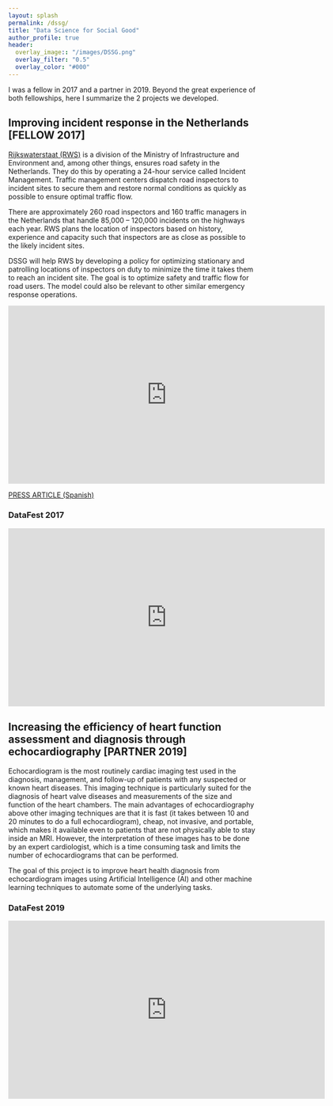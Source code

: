 ```yaml
---
layout: splash
permalink: /dssg/
title: "Data Science for Social Good"
author_profile: true
header:
  overlay_image:: "/images/DSSG.png"
  overlay_filter: "0.5"
  overlay_color: "#000"
---
```

I was a fellow in 2017 and a partner in 2019. Beyond the great experience of both fellowships, here I summarize the 2 projects we developed.

## Improving incident response in the Netherlands [FELLOW 2017]

[Rijkswaterstaat (RWS)](https://www.rijkswaterstaat.nl/english/index.aspx) is a division of the Ministry of Infrastructure and Environment and, among other things, ensures road safety in the Netherlands. They do this by operating a 24-hour service called Incident Management. Traffic management centers dispatch road inspectors to incident sites to secure them and restore normal conditions as quickly as possible to ensure optimal traffic flow.

There are approximately 260 road inspectors and 160 traffic managers in the Netherlands that handle 85,000 – 120,000 incidents on the highways each year. RWS plans the location of inspectors based on history, experience and capacity such that inspectors are as close as possible to the likely incident sites.

DSSG will help RWS by developing a policy for optimizing stationary and patrolling locations of inspectors on duty to minimize the time it takes them to reach an incident site. The goal is to optimize safety and traffic flow for road users. The model could also be relevant to other similar emergency response operations.

<iframe width="640" height="360" src="https://www.youtube-nocookie.com/embed/lqpAfUKid6Q?controls=0&amp;showinfo=0" frameborder="0" allowfullscreen></iframe>

[PRESS ARTICLE (Spanish)](https://elpais.com/elpais/2017/08/23/planeta_futuro/1503496406_395592.html)

### DataFest 2017

<iframe width="640" height="360" src="https://www.youtube-nocookie.com/embed/jfY6wCayI6s?controls=0&amp;showinfo=0" frameborder="0" allowfullscreen></iframe>

## Increasing the efficiency of heart function assessment and diagnosis through echocardiography [PARTNER 2019]

Echocardiogram is the most routinely cardiac imaging test used in the diagnosis, management, and follow-up of patients with any suspected or known heart diseases. This imaging technique is particularly suited for the diagnosis of heart valve diseases and measurements of the size and function of the heart chambers. The main advantages of echocardiography above other imaging techniques are that it is fast (it takes between 10 and 20 minutes to do a full echocardiogram), cheap, not invasive, and portable, which makes it available even to patients that are not physically able to stay inside an MRI. However, the interpretation of these images has to be done by an expert cardiologist, which is a time consuming task and limits the number of echocardiograms that can be performed.

The goal of this project is to improve heart health diagnosis from echocardiogram images using Artificial Intelligence (AI) and other machine learning techniques to automate some of the underlying tasks.

### DataFest 2019

<iframe width="640" height="360" src="https://www.youtube-nocookie.com/embed/pMzx_XkvIKU?controls=0&amp;showinfo=0" frameborder="0" allowfullscreen></iframe>
